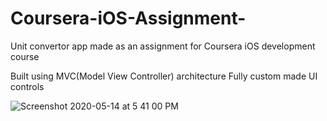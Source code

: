 # Coursera-iOS-Assignment-
Unit convertor app made as an assignment for Coursera iOS development course


Built using MVC(Model View Controller) architecture 
Fully custom made UI controls 







![Screenshot 2020-05-14 at 5 41 00 PM](https://user-images.githubusercontent.com/51410810/81933125-7d0c0300-960a-11ea-8f60-23d8ef895023.png)

